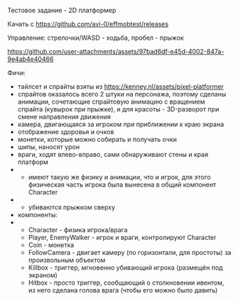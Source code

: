 Тестовое задание - 2D платформер

Качать с https://github.com/avi-0/effmobtest/releases

Управление: стрелочки/WASD - ходьба, пробел - прыжок

https://github.com/user-attachments/assets/97bad6df-e45d-4002-847a-9e4ab4e40466

Фичи:
* тайлсет и спрайты взяты из https://kenney.nl/assets/pixel-platformer
* спрайтов оказалось всего 2 штуки на персонажа, поэтому сделаны анимации, сочетающие спрайтовую анимацию с вращением спрайта (кувырок при прыжке), и для красоты - 3D-разворот при смене направления движения
* камера, двигающаяся за игроком при приближении к краю экрана
* отображение здоровья и очков
* монетки, которые можно собирать и получать очки
* шипы, наносят урон
* враги, ходят влево-вправо, сами обнаруживают стены и края платформ
* * имеют такую же физику и анимации, что и игрок, для этого физическая часть игрока была вынесена в общий компонент Character
* * убиваются прыжком сверху
* компоненты:
* * Character - физика игрока/врага
  * Player, EnemyWalker - игрок и враги, контролируют Character
  * Coin - монетка
  * FollowCamera - двигает камеру (по горизонтали, для простоты) за произвольным объектом
  * Killbox - триггер, мгновенно убивающий игрока (размещён под экраном)
  * Hitbox - просто триггер, сообщающий о столкновении ивентом, из него сделана голова врага (чтобы его можно было давить)
